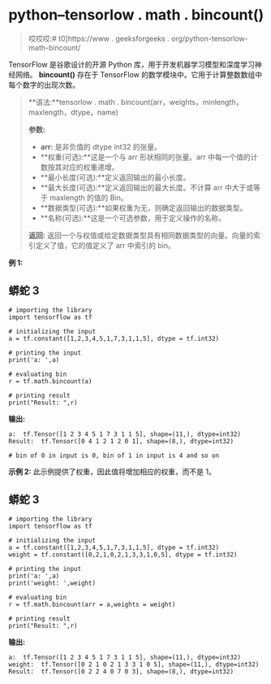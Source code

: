 # python–tensorlow . math . bincount()

> 哎哎哎:# t0]https://www . geeksforgeeks . org/python-tensorlow-math-bincount/

TensorFlow 是谷歌设计的开源 Python 库，用于开发机器学习模型和深度学习神经网络。 **bincount()** 存在于 TensorFlow 的数学模块中。它用于计算整数数组中每个数字的出现次数。

> **语法:**tensorlow . math . bincount(arr，weights，minlength，maxlength，dtype，name)
> 
> **参数:**
> 
> *   **arr:** 是非负值的 dtype int32 的张量。
> *   **权重(可选):**这是一个与 arr 形状相同的张量。arr 中每一个值的计数按其对应的权重递增。
> *   **最小长度(可选):**定义返回输出的最小长度。
> *   **最大长度(可选):**定义返回输出的最大长度。不计算 arr 中大于或等于 maxlength 的值的 Bin。
> *   **数据类型(可选):**如果权重为无，则确定返回输出的数据类型。
> *   **名称(可选):**这是一个可选参数，用于定义操作的名称。
>     
> 
> **返回:**
> 返回一个与权值或给定数据类型具有相同数据类型的向量。向量的索引定义了值，它的值定义了 arr 中索引的 bin。

**例 1:**

## 蟒蛇 3

```
# importing the library
import tensorflow as tf

# initializing the input
a = tf.constant([1,2,3,4,5,1,7,3,1,1,5], dtype = tf.int32)

# printing the input
print('a: ',a)

# evaluating bin
r = tf.math.bincount(a)

# printing result
print("Result: ",r)
```

**输出:**

```
a:  tf.Tensor([1 2 3 4 5 1 7 3 1 1 5], shape=(11,), dtype=int32)
Result:  tf.Tensor([0 4 1 2 1 2 0 1], shape=(8,), dtype=int32)

# bin of 0 in input is 0, bin of 1 in input is 4 and so on

```

**示例 2:** 此示例提供了权重，因此值将增加相应的权重，而不是 1。

## 蟒蛇 3

```
# importing the library
import tensorflow as tf

# initializing the input
a = tf.constant([1,2,3,4,5,1,7,3,1,1,5], dtype = tf.int32)
weight = tf.constant([0,2,1,0,2,1,3,3,1,0,5], dtype = tf.int32)

# printing the input
print('a: ',a)
print('weight: ',weight)

# evaluating bin
r = tf.math.bincount(arr = a,weights = weight)

# printing result
print("Result: ",r)
```

**输出:**

```
a:  tf.Tensor([1 2 3 4 5 1 7 3 1 1 5], shape=(11,), dtype=int32)
weight:  tf.Tensor([0 2 1 0 2 1 3 3 1 0 5], shape=(11,), dtype=int32)
Result:  tf.Tensor([0 2 2 4 0 7 0 3], shape=(8,), dtype=int32)

```